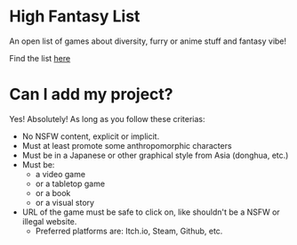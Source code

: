 # High Fantasy List
An open list of games about diversity, furry or anime stuff and fantasy vibe!

Find the list [here](https://github.com/nekoniyah/high-fantasy-projects/blob/main/LIST.md)

# Can I add my project?
Yes! Absolutely! As long as you follow these criterias:
- No NSFW content, explicit or implicit.
- Must at least promote some anthropomorphic characters
- Must be in a Japanese or other graphical style from Asia (donghua, etc.)
- Must be:
  - a video game
  - or a tabletop game
  - or a book
  - or a visual story
- URL of the game must be safe to click on, like shouldn't be a NSFW or illegal website.
  - Preferred platforms are: Itch.io, Steam, Github, etc.
